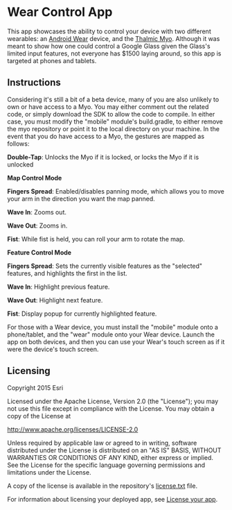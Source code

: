 Wear Control App
=======================
This app showcases the ability to control your device with two different wearables: an [Android Wear](http://www.android.com/wear/) device, and the [Thalmic Myo](https://www.thalmic.com/en/myo/). Although it was meant to show how one could control a Google Glass given the Glass's limited input features, not everyone has $1500 laying around, so this app is targeted at phones and tablets.

## Instructions
Considering it's still a bit of a beta device, many of you are also unlikely to own or have access to a Myo. You may either comment out the related code, or simply download the SDK to allow the code to compile. In either case, you must modify the "mobile" module's build.gradle, to either remove the myo repository or point it to the local directory on your machine. In the event that you do have access to a Myo, the gestures are mapped as follows:

   **Double-Tap**: Unlocks the Myo if it is locked, or locks the Myo if it is unlocked

**Map Control Mode**

   **Fingers Spread**: Enabled/disables panning mode, which allows you to move your arm in the direction you want the map panned.
  
   **Wave In**: Zooms out.
   
   **Wave Out**: Zooms in.
  
   **Fist**: While fist is held, you can roll your arm to rotate the map.

**Feature Control Mode**

   **Fingers Spread**: Sets the currently visible features as the "selected" features, and highlights the first in the list.
  
   **Wave In**: Highlight previous feature.
  
   **Wave Out**: Highlight next feature.
  
   **Fist**: Display popup for currently highlighted feature.

For those with a Wear device, you must install the "mobile" module onto a phone/tablet, and the "wear" module onto your Wear device. Launch the app on both devices, and then you can use your Wear's touch screen as if it were the device's touch screen.

## Licensing
Copyright 2015 Esri

Licensed under the Apache License, Version 2.0 (the "License"); you may not use this file except in compliance with the License. You may obtain a copy of the License at

http://www.apache.org/licenses/LICENSE-2.0

Unless required by applicable law or agreed to in writing, software distributed under the License is distributed on an "AS IS" BASIS, WITHOUT WARRANTIES OR CONDITIONS OF ANY KIND, either express or implied. See the License for the specific language governing permissions and limitations under the License.

A copy of the license is available in the repository's [license.txt](https://github.com/Esri/arcgis-runtime-demos-android/blob/master/license.txt) file.

For information about licensing your deployed app, see [License your app](https://developers.arcgis.com/android/guide/license-your-app.htm).
